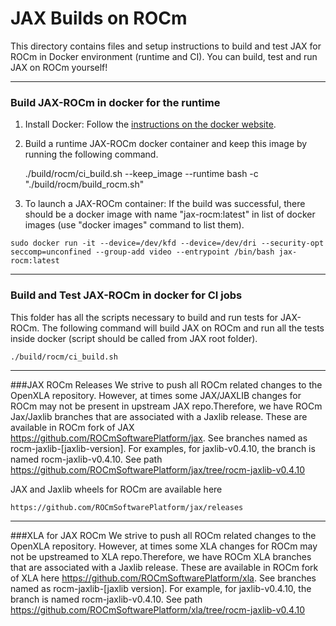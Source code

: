 # JAX Builds on ROCm
This directory contains files and setup instructions to build and test JAX for ROCm in Docker environment (runtime and CI). You can build, test and run JAX on ROCm yourself!
***
### Build JAX-ROCm in docker for the runtime

1.  Install Docker: Follow the [instructions on the docker website](https://docs.docker.com/engine/installation/).

2. Build a runtime JAX-ROCm docker container and keep this image by running the following command.

    ./build/rocm/ci_build.sh --keep_image --runtime bash -c "./build/rocm/build_rocm.sh"

3. To launch a JAX-ROCm container: If the build was successful, there should be a docker image with name "jax-rocm:latest" in list of docker images (use "docker images" command to list them).
```
sudo docker run -it --device=/dev/kfd --device=/dev/dri --security-opt seccomp=unconfined --group-add video --entrypoint /bin/bash jax-rocm:latest
```

***
### Build and Test JAX-ROCm in docker for CI jobs
This folder has all the scripts necessary to build and run tests for JAX-ROCm.
The following command will build JAX on ROCm and run all the tests inside docker (script should be called from JAX root folder).
```
./build/rocm/ci_build.sh
```


***
###JAX ROCm Releases
We strive to push all ROCm related changes to the OpenXLA repository. However, at times some JAX/JAXLIB changes for ROCm may not be present in upstream JAX repo.Therefore, we have ROCm Jax/Jaxlib branches that are associated with a Jaxlib release. These
are available in ROCm fork of JAX https://github.com/ROCmSoftwarePlatform/jax. See branches named as rocm-jaxlib-[jaxlib-version]. For examples, for jaxlib-v0.4.10, the branch is named rocm-jaxlib-v0.4.10. See path https://github.com/ROCmSoftwarePlatform/jax/tree/rocm-jaxlib-v0.4.10

JAX and Jaxlib wheels for ROCm are available here
```
https://github.com/ROCmSoftwarePlatform/jax/releases
```

***
###XLA for JAX ROCm
We strive to push all ROCm related changes to the OpenXLA repository. However, at times some XLA changes for ROCm may not be upstreamed to XLA repo.Therefore, we have ROCm XLA branches that are associated with a Jaxlib release. These are available in ROCm fork of XLA here https://github.com/ROCmSoftwarePlatform/xla. See branches named as rocm-jaxlib-[jaxlib version]. For example, for jaxlib-v0.4.10, the branch is named rocm-jaxlib-v0.4.10. See path https://github.com/ROCmSoftwarePlatform/xla/tree/rocm-jaxlib-v0.4.10
